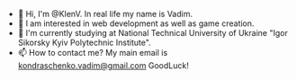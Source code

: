 - 👋 Hi, I'm @KlenV. In real life my name is Vadim.
- 👀 I am interested in web development as well as game creation.
- 🌱 I'm currently studying at National Technical University of Ukraine "Igor Sikorsky Kyiv Polytechnic Institute".
- 📫 How to contact me? 
  My main email is kondraschenko.vadim@gmail.com
  GoodLuck!
